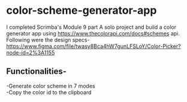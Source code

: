 # color-scheme-generator-app
 I completed Scrimba's Module 9 part A solo project and build a color generator app using https://www.thecolorapi.com/docs#schemes api.
Following were the design specs-
https://www.figma.com/file/twasy8Bca4hW7gunLFSLoY/Color-Picker?node-id=2%3A1155

## Functionalities-
-Generate color scheme in 7 modes <br/>
-Copy the color id to the clipboard <br/>
